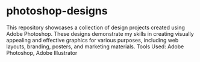 # photoshop-designs
This repository showcases a collection of design projects created using Adobe Photoshop. These designs demonstrate my skills in creating visually appealing and effective graphics for various purposes, including web layouts, branding, posters, and marketing materials.
Tools Used: Adobe Photoshop, Adobe Illustrator
